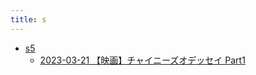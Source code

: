 ```yaml
---
title: s
---
```



- [s5](./s5/index.md)
    - [2023-03-21 【映画】チャイニーズオデッセイ Part1](./../../../../d/2023/03/21/【映画】チャイニーズオデッセイ_Part1.md)




